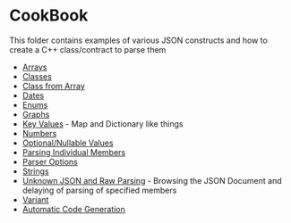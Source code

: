 # CookBook

This folder contains examples of various JSON constructs and how to create a C++ class/contract to parse them

* [Arrays](array.md)
* [Classes](class.md)
* [Class from Array](class_from_array.md)
* [Dates](dates.md)
* [Enums](enums.md)
* [Graphs](graphs.md)
* [Key Values](key_values.md) - Map and Dictionary like things
* [Numbers](numbers.md)
* [Optional/Nullable Values](optional_values.md)
* [Parsing Individual Members](parsing_individual_members.md)
* [Parser Options](parser_policies.md)
* [Strings](strings.md)
* [Unknown JSON and Raw Parsing](unknown_types_and_raw_parsing.md) - Browsing the JSON Document and delaying of parsing of specified members
* [Variant](variant.md)
* [Automatic Code Generation](automated_code_generation.md)


